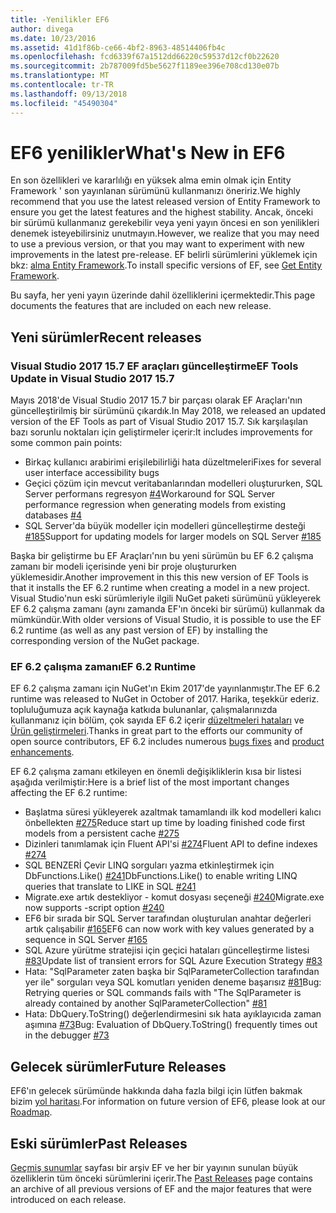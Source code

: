 ```yaml
---
title: -Yenilikler EF6
author: divega
ms.date: 10/23/2016
ms.assetid: 41d1f86b-ce66-4bf2-8963-48514406fb4c
ms.openlocfilehash: fcd6339f67a1512dd66220c59537d12cf0b22620
ms.sourcegitcommit: 2b787009fd5be5627f1189ee396e708cd130e07b
ms.translationtype: MT
ms.contentlocale: tr-TR
ms.lasthandoff: 09/13/2018
ms.locfileid: "45490304"
---
```

# <a name="whats-new-in-ef6"></a><span data-ttu-id="ac847-102">EF6 yenilikler</span><span class="sxs-lookup"><span data-stu-id="ac847-102">What's New in EF6</span></span>

<span data-ttu-id="ac847-103">En son özellikleri ve kararlılığı en yüksek alma emin olmak için Entity Framework ' son yayınlanan sürümünü kullanmanızı öneririz.</span><span class="sxs-lookup"><span data-stu-id="ac847-103">We highly recommend that you use the latest released version of Entity Framework to ensure you get the latest features and the highest stability.</span></span>
<span data-ttu-id="ac847-104">Ancak, önceki bir sürümü kullanmanız gerekebilir veya yeni yayın öncesi en son yenilikleri denemek isteyebilirsiniz unutmayın.</span><span class="sxs-lookup"><span data-stu-id="ac847-104">However, we realize that you may need to use a previous version, or that you may want to experiment with new improvements in the latest pre-release.</span></span>
<span data-ttu-id="ac847-105">EF belirli sürümlerini yüklemek için bkz: [alma Entity Framework](~/ef6/fundamentals/install.md).</span><span class="sxs-lookup"><span data-stu-id="ac847-105">To install specific versions of EF, see [Get Entity Framework](~/ef6/fundamentals/install.md).</span></span>

<span data-ttu-id="ac847-106">Bu sayfa, her yeni yayın üzerinde dahil özelliklerini içermektedir.</span><span class="sxs-lookup"><span data-stu-id="ac847-106">This page documents the features that are included on each new release.</span></span>

## <a name="recent-releases"></a><span data-ttu-id="ac847-107">Yeni sürümler</span><span class="sxs-lookup"><span data-stu-id="ac847-107">Recent releases</span></span>

### <a name="ef-tools-update-in-visual-studio-2017-157"></a><span data-ttu-id="ac847-108">Visual Studio 2017 15.7 EF araçları güncelleştirme</span><span class="sxs-lookup"><span data-stu-id="ac847-108">EF Tools Update in Visual Studio 2017 15.7</span></span>

<span data-ttu-id="ac847-109">Mayıs 2018'de Visual Studio 2017 15.7 bir parçası olarak EF Araçları'nın güncelleştirilmiş bir sürümünü çıkardık.</span><span class="sxs-lookup"><span data-stu-id="ac847-109">In May 2018, we released an updated version of the EF Tools as part of Visual Studio 2017 15.7.</span></span>
<span data-ttu-id="ac847-110">Sık karşılaşılan bazı sorunlu noktaları için geliştirmeler içerir:</span><span class="sxs-lookup"><span data-stu-id="ac847-110">It includes improvements for some common pain points:</span></span>

- <span data-ttu-id="ac847-111">Birkaç kullanıcı arabirimi erişilebilirliği hata düzeltmeleri</span><span class="sxs-lookup"><span data-stu-id="ac847-111">Fixes for several user interface accessibility bugs</span></span>
- <span data-ttu-id="ac847-112">Geçici çözüm için mevcut veritabanlarından modelleri oluştururken, SQL Server performans regresyon [#4](https://github.com/aspnet/entityframework6/issues/4)</span><span class="sxs-lookup"><span data-stu-id="ac847-112">Workaround for SQL Server performance regression when generating models from existing databases [#4](https://github.com/aspnet/entityframework6/issues/4)</span></span>
- <span data-ttu-id="ac847-113">SQL Server'da büyük modeller için modelleri güncelleştirme desteği [#185](https://github.com/aspnet/EntityFramework6/issues/185)</span><span class="sxs-lookup"><span data-stu-id="ac847-113">Support for updating models for larger models on SQL Server [#185](https://github.com/aspnet/EntityFramework6/issues/185)</span></span>

<span data-ttu-id="ac847-114">Başka bir geliştirme bu EF Araçları'nın bu yeni sürümün bu EF 6.2 çalışma zamanı bir modeli içerisinde yeni bir proje oluştururken yüklemesidir.</span><span class="sxs-lookup"><span data-stu-id="ac847-114">Another improvement in this this new version of EF Tools is that it installs the EF 6.2 runtime when creating a model in a new project.</span></span> <span data-ttu-id="ac847-115">Visual Studio'nun eski sürümleriyle ilgili NuGet paketi sürümünü yükleyerek EF 6.2 çalışma zamanı (aynı zamanda EF'ın önceki bir sürümü) kullanmak da mümkündür.</span><span class="sxs-lookup"><span data-stu-id="ac847-115">With older versions of Visual Studio, it is possible to use the EF 6.2 runtime (as well as any past version of EF) by installing the corresponding version of the NuGet package.</span></span>

### <a name="ef-62-runtime"></a><span data-ttu-id="ac847-116">EF 6.2 çalışma zamanı</span><span class="sxs-lookup"><span data-stu-id="ac847-116">EF 6.2 Runtime</span></span>

<span data-ttu-id="ac847-117">EF 6.2 çalışma zamanı için NuGet'ın Ekim 2017'de yayınlanmıştır.</span><span class="sxs-lookup"><span data-stu-id="ac847-117">The EF 6.2 runtime was released to NuGet in October of 2017.</span></span>
<span data-ttu-id="ac847-118">Harika, teşekkür ederiz. topluluğumuza açık kaynağa katkıda bulunanlar, çalışmalarınızda kullanmanız için bölüm, çok sayıda EF 6.2 içerir [düzeltmeleri hataları](https://github.com/aspnet/entityframework6/issues?utf8=%E2%9C%93&q=is%3Aissue%20milestone%3A6.2.0%20is%3Aclosed%20label%3Aclosed-fixed%20-label%3Aarea-tools%20label%3Atype-bug) ve [Ürün geliştirmeleri](https://github.com/aspnet/entityframework6/issues?utf8=%E2%9C%93&q=is%3Aissue%20milestone%3A6.2.0%20is%3Aclosed%20label%3Aclosed-fixed%20-label%3Aarea-tools%20label%3Atype-enhancement%20).</span><span class="sxs-lookup"><span data-stu-id="ac847-118">Thanks in great part to the efforts our community of open source contributors, EF 6.2 includes numerous [bugs fixes](https://github.com/aspnet/entityframework6/issues?utf8=%E2%9C%93&q=is%3Aissue%20milestone%3A6.2.0%20is%3Aclosed%20label%3Aclosed-fixed%20-label%3Aarea-tools%20label%3Atype-bug) and [product enhancements](https://github.com/aspnet/entityframework6/issues?utf8=%E2%9C%93&q=is%3Aissue%20milestone%3A6.2.0%20is%3Aclosed%20label%3Aclosed-fixed%20-label%3Aarea-tools%20label%3Atype-enhancement%20).</span></span>

<span data-ttu-id="ac847-119">EF 6.2 çalışma zamanı etkileyen en önemli değişikliklerin kısa bir listesi aşağıda verilmiştir:</span><span class="sxs-lookup"><span data-stu-id="ac847-119">Here is a brief list of the most important changes affecting the EF 6.2 runtime:</span></span>

- <span data-ttu-id="ac847-120">Başlatma süresi yükleyerek azaltmak tamamlandı ilk kod modelleri kalıcı önbellekten [#275](https://github.com/aspnet/EntityFramework6/issues/275)</span><span class="sxs-lookup"><span data-stu-id="ac847-120">Reduce start up time by loading finished code first models from a persistent cache [#275](https://github.com/aspnet/EntityFramework6/issues/275)</span></span>
- <span data-ttu-id="ac847-121">Dizinleri tanımlamak için Fluent API'si [#274](https://github.com/aspnet/EntityFramework6/issues/274)</span><span class="sxs-lookup"><span data-stu-id="ac847-121">Fluent API to define indexes [#274](https://github.com/aspnet/EntityFramework6/issues/274)</span></span>
- <span data-ttu-id="ac847-122">SQL BENZERİ Çevir LINQ sorguları yazma etkinleştirmek için DbFunctions.Like() [#241](https://github.com/aspnet/EntityFramework6/issues/241)</span><span class="sxs-lookup"><span data-stu-id="ac847-122">DbFunctions.Like() to enable writing LINQ queries that translate to LIKE in SQL [#241](https://github.com/aspnet/EntityFramework6/issues/241)</span></span>
- <span data-ttu-id="ac847-123">Migrate.exe artık destekliyor - komut dosyası seçeneği [#240](https://github.com/aspnet/EntityFramework6/issues/240)</span><span class="sxs-lookup"><span data-stu-id="ac847-123">Migrate.exe now supports -script option [#240](https://github.com/aspnet/EntityFramework6/issues/240)</span></span>
- <span data-ttu-id="ac847-124">EF6 bir sırada bir SQL Server tarafından oluşturulan anahtar değerleri artık çalışabilir [#165](https://github.com/aspnet/EntityFramework6/issues/165)</span><span class="sxs-lookup"><span data-stu-id="ac847-124">EF6 can now work with key values generated by a sequence in SQL Server [#165](https://github.com/aspnet/EntityFramework6/issues/165)</span></span>
- <span data-ttu-id="ac847-125">SQL Azure yürütme stratejisi için geçici hataları güncelleştirme listesi [#83](https://github.com/aspnet/EntityFramework6/issues/83)</span><span class="sxs-lookup"><span data-stu-id="ac847-125">Update list of transient errors for SQL Azure Execution Strategy [#83](https://github.com/aspnet/EntityFramework6/issues/83)</span></span>
- <span data-ttu-id="ac847-126">Hata: "SqlParameter zaten başka bir SqlParameterCollection tarafından yer ile" sorguları veya SQL komutları yeniden deneme başarısız [#81](https://github.com/aspnet/EntityFramework6/issues/81)</span><span class="sxs-lookup"><span data-stu-id="ac847-126">Bug: Retrying queries or SQL commands fails with "The SqlParameter is already contained by another SqlParameterCollection" [#81](https://github.com/aspnet/EntityFramework6/issues/81)</span></span>
- <span data-ttu-id="ac847-127">Hata: DbQuery.ToString() değerlendirmesini sık hata ayıklayıcıda zaman aşımına [#73](https://github.com/aspnet/EntityFramework6/issues/73)</span><span class="sxs-lookup"><span data-stu-id="ac847-127">Bug: Evaluation of DbQuery.ToString() frequently times out in the debugger [#73](https://github.com/aspnet/EntityFramework6/issues/73)</span></span>

## <a name="future-releases"></a><span data-ttu-id="ac847-128">Gelecek sürümler</span><span class="sxs-lookup"><span data-stu-id="ac847-128">Future Releases</span></span>

<span data-ttu-id="ac847-129">EF6'ın gelecek sürümünde hakkında daha fazla bilgi için lütfen bakmak bizim [yol haritası](roadmap.md).</span><span class="sxs-lookup"><span data-stu-id="ac847-129">For information on future version of EF6, please look at our [Roadmap](roadmap.md).</span></span>

## <a name="past-releases"></a><span data-ttu-id="ac847-130">Eski sürümler</span><span class="sxs-lookup"><span data-stu-id="ac847-130">Past Releases</span></span>

<span data-ttu-id="ac847-131">[Geçmiş sunumlar](past-releases.md) sayfası bir arşiv EF ve her bir yayının sunulan büyük özelliklerin tüm önceki sürümlerini içerir.</span><span class="sxs-lookup"><span data-stu-id="ac847-131">The [Past Releases](past-releases.md) page contains an archive of all previous versions of EF and the major features that were introduced on each release.</span></span>
